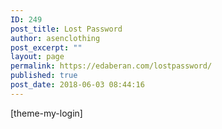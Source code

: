 ```yaml
---
ID: 249
post_title: Lost Password
author: asenclothing
post_excerpt: ""
layout: page
permalink: https://edaberan.com/lostpassword/
published: true
post_date: 2018-06-03 08:44:16
---
```

[theme-my-login]